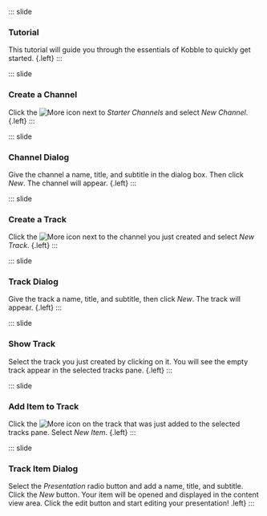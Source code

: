::: slide 
### Tutorial
This tutorial will guide you through the essentials of Kobble to quickly get started. {.left}
:::

::: slide 
### Create a Channel
Click the ![More](https://kobble-view.firebaseapp.com/images/more_vert.png) icon next to *Starter Channels* and select *New Channel*. {.left}
:::

::: slide 
### Channel Dialog
Give the channel a name, title, and subtitle in the dialog box. Then click *New*. The channel will appear. {.left}
:::

::: slide 
### Create a Track
Click the ![More](https://kobble-view.firebaseapp.com/images/more_vert.png) icon next to the channel you just created and select *New Track*. {.left}
:::

::: slide
### Track Dialog
Give the track a name, title, and subtitle, then click *New*. The track will appear. {.left}
:::

::: slide 
### Show Track
Select the track you just created by clicking on it. You will see the empty track appear in the selected tracks pane. {.left}
:::

::: slide 
### Add Item to Track
Click the ![More](https://kobble-view.firebaseapp.com/images/more_vert.png) icon on the track that was just added to the selected tracks pane. Select *New Item*. {.left}
:::

::: slide 
### Track Item Dialog
Select the *Presentation* radio button and add a name, title, and subtitle. Click the *New* button. Your item will be opened and displayed in the content view area. Click the edit button and start editing your presentation! .left}
:::
